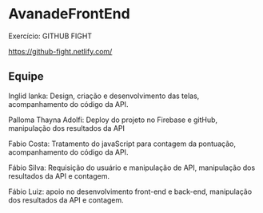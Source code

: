 # AvanadeFrontEnd

Exercício: GITHUB FIGHT

https://github-fight.netlify.com/

Equipe 
--------------

Inglid Ianka: Design, criação e desenvolvimento das telas, acompanhamento do código da API. 

Palloma Thayna Adolfi: Deploy do projeto no Firebase e gitHub, manipulação dos resultados da API

Fabio Costa: Tratamento do javaScript para contagem da pontuação,  acompanhamento do código da API.

Fábio Silva: Requisição do usuário e manipulação de API, manipulação dos resultados da API e contagem.

Fábio Luiz: apoio no desenvolvimento front-end e back-end, manipulação dos resultados da API e contagem.
